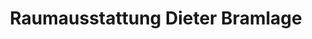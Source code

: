 ---
title: "Raumausstattung Dieter Bramlage"
url: /visbek/raumausstattung-dieter-bramlage/
shop: Raumausstattung
---